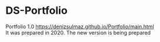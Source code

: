# DS-Portfolio
Portfolio 1.0
https://denizsulmaz.github.io/Portfolio/main.html
</br>
It was prepared in 2020. The new version is being prepared
